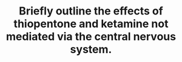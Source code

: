 ---
title: "Briefly outline the effects of thiopentone and ketamine not mediated via the central nervous system."
entityType: SAQ
exam: PEX
college: ANZCA
year: 2002
sitting: A
question: 11
passRate: 77
EC_expectedDomains:
- "Passing required attention to both the cardiovascular and respiratory peripheral effect of thiopentone and ketamine."
EC_extraCredit:
- "Mention of anaphylactic and anaphylactoid reactions; tissue irritation; enzyme induction and porphyria also gained points."
EC_errorsCommon:
- "Some candidates were unable to clearly differentiate the central and peripheral direct effects of the drugs."
---